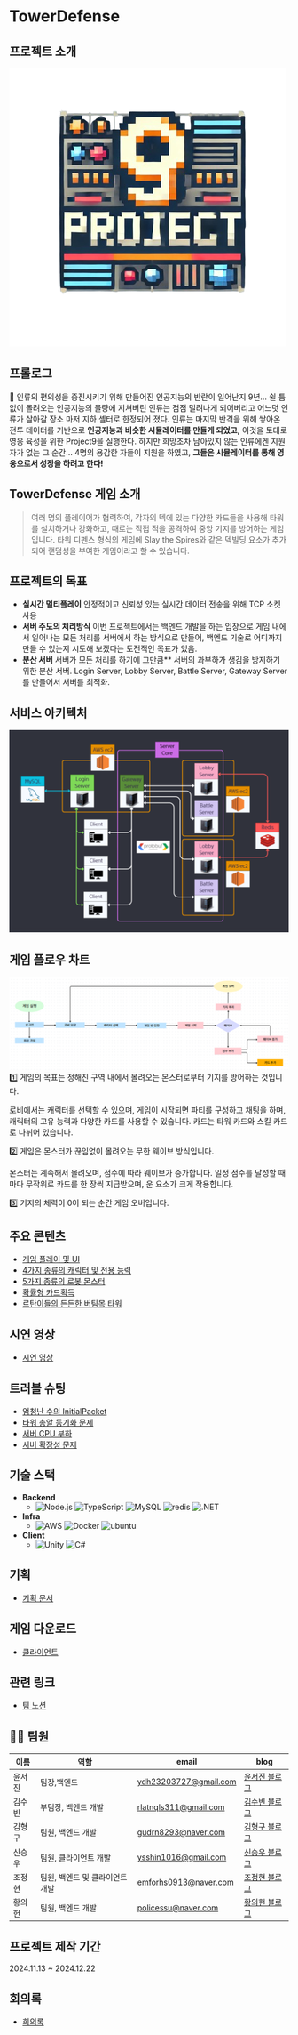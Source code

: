 # TowerDefense

## 프로젝트 소개

![프로젝트 이미지](./README/로고.png)

## 프롤로그

🌅 인류의 편의성을 증진시키기 위해 만들어진 인공지능의 반란이 일어난지 9년…
쉴 틈 없이 몰려오는 인공지능의 물량에 지쳐버린 인류는 점점 밀려나게 되어버리고
어느덧 인류가 살아갈 장소 마저 지하 셸터로 한정되어 졌다.
인류는 마지막 반격을 위해 쌓아온 전투 데이터를 기반으로
**인공지능과 비슷한 시뮬레이터를 만들게 되었고,**
이것을 토대로 영웅 육성을 위한 Project9을 실행한다.
하지만 희망조차 남아있지 않는 인류에겐 지원자가 없는 그 순간…
4명의 용감한 자들이 지원을 하였고,
**그들은 시뮬레이터를 통해 영웅으로서 성장을 하려고 한다!**

## TowerDefense 게임 소개

> 여러 명의 플레이어가 협력하여, 각자의 덱에 있는 다양한 카드들을 사용해 타워를 설치하거나 강화하고, 때로는 직접 적을 공격하여 중앙 기지를 방어하는 게임입니다.
> 타워 디펜스 형식의 게임에 Slay the Spires와 같은 덱빌딩 요소가 추가되어 랜덤성을 부여한 게임이라고 할 수 있습니다.

## 프로젝트의 목표

- **실시간 멀티플레이**
  안정적이고 신뢰성 있는 실시간 데이터 전송을 위해 TCP 소켓 사용
- **서버 주도의 처리방식**
  이번 프로젝트에서는 백엔드 개발을 하는 입장으로 게임 내에서 일어나는 모든 처리를 서버에서 하는 방식으로 만들어, 백엔드 기술로 어디까지 만들 수 있는지 시도해 보겠다는 도전적인 목표가 있음.
- **분산 서버**
  서버가 모든 처리를 하기에 그만큼\*\* 서버의 과부하가 생김을 방지하기 위한 분산 서버.
  Login Server, Lobby Server, Battle Server, Gateway Server를 만들어서 서버를 최적화.

## 서비스 아키텍처

![서비스 아키텍처](./README/서버아키텍처.png)

## 게임 플로우 차트

![플로우 차트](./README/게임플로우.png)
1️⃣ 게임의 목표는 정해진 구역 내에서 몰려오는 몬스터로부터 기지를 방어하는 것입니다.

로비에서는 캐릭터를 선택할 수 있으며,
게임이 시작되면 파티를 구성하고 채팅을 하며, 캐릭터의 고유 능력과 다양한 카드를 사용할 수 있습니다.
카드는 타워 카드와 스킬 카드로 나뉘어 있습니다.

2️⃣ 게임은 몬스터가 끊임없이 몰려오는 무한 웨이브 방식입니다.

몬스터는 계속해서 몰려오며, 점수에 따라 웨이브가 증가합니다.
일정 점수를 달성할 때마다 무작위로 카드를 한 장씩 지급받으며, 운 요소가 크게 작용합니다.

3️⃣ 기지의 체력이 0이 되는 순간 게임 오버입니다.

## 주요 콘텐츠

- [게임 플레이 및 UI](https://www.notion.so/teamsparta/UI-6ff71c8be1684e9fa6e45d581bb3f20a?pvs=25&cookie_sync_completed=true)
- [4가지 종류의 캐릭터 및 전용 능력](https://www.notion.so/teamsparta/4-15b669ad3b094b918938f881249bfa94)
- [5가지 종류의 로봇 몬스터](https://www.notion.so/teamsparta/5-32f0dda393ad4b70a31ec0c3270cd96f?pvs=25)
- [확률형 카드획득](https://www.notion.so/teamsparta/3f366a6ffb9e4c3c9e400986383ae3f6?pvs=25)
- [르탄이들의 든든한 버팀목 타워](https://www.notion.so/teamsparta/eab3c8e4c8fc403d96280b48782f7889?pvs=25)

## 시연 영상

- [시연 영상](https://www.notion.so/teamsparta/15f2dc3ef51481418e4dfc620845fb20)

## 트러블 슈팅

- [엄청난 수의 InitialPacket](https://www.notion.so/teamsparta/InitialPacket-bf5c7da28eb74c2394ec6f3259778b23)
- [타워 총알 동기화 문제](https://www.notion.so/teamsparta/427e5cd0a5044efa9943f37444e36805)
- [서버 CPU 부하](https://www.notion.so/teamsparta/CPU-ad6828ca4d03454c92e7eb6f84046a14?pvs=25)
- [서버 확장성 문제](https://www.notion.so/teamsparta/7ab684bdf1184f869c5ef28a6bb5e6b1)

## 기술 스택

- **Backend**
  - ![Node.js](https://img.shields.io/badge/node.js-339933?style=for-the-badge&logo=Node.js&logoColor=white) ![TypeScript](https://img.shields.io/badge/javascript-F7DF1E?style=for-the-badge&logo=javascript&logoColor=black) ![MySQL](https://img.shields.io/badge/mysql-4479A1?style=for-the-badge&logo=mysql&logoColor=white) ![redis](https://img.shields.io/badge/redis-FF4438?style=for-the-badge&logo=redis&logoColor=white) ![.NET](https://img.shields.io/badge/.net-512BD4?style=for-the-badge&logo=.net&logoColor=white)
- **Infra**
  - ![AWS](https://img.shields.io/badge/aws-232F3E?style=for-the-badge&logo=awsorganizations&logoColor=white) ![Docker](https://img.shields.io/badge/docker-2496ED?style=for-the-badge&logo=docker&logoColor=white) ![ubuntu](https://img.shields.io/badge/ubuntu-E95420?style=for-the-badge&logo=ubuntu&logoColor=white)
- **Client**
  - ![Unity](https://img.shields.io/badge/unity-000000?style=for-the-badge&logo=unity&logoColor=white) ![C#](https://img.shields.io/badge/c%23-239120?style=for-the-badge&logo=c-sharp&logoColor=white)

## 기획

- [기획 문서](https://teamsparta.notion.site/d36b30239d8240199ef0d699181070a6)

## 게임 다운로드

- [클라이언트](https://ssw1113.itch.io/project9)

## 관련 링크

- [팀 노션](https://teamsparta.notion.site/9-2dfa6b2d1f674002821c8e0459caec93)

## 👩‍💻 팀원

| 이름   | 역할                            | email                 | blog                                                                                 |
| ------ | ------------------------------- | --------------------- | ------------------------------------------------------------------------------------ |
| 윤서진 | 팀장,백엔드                     | ydh23203727@gmail.com | [윤서진 블로그](https://velog.io/@yth0417/posts)                                     |
| 김수빈 | 부팀장, 백엔드 개발             | rlatnqls311@gmail.com | [김수빈 블로그](https://velog.io/@sidhd3030/posts)                                   |
| 김형구 | 팀원, 백엔드 개발               | gudrn8293@naver.com   | [김형구 블로그](https://gudrn8293.tistory.com)                                       |
| 신승우 | 팀원, 클라이언트 개발           | ysshin1016@gmail.com  | [신승우 블로그](https://nbcssw.tistory.com/)                                         |
| 조정현 | 팀원, 백엔드 및 클라이언트 개발 | emforhs0913@naver.com | [조정현 블로그](https://cannons.notion.site/13c383dfd6bf814e87acf0f93b5c2c4a?pvs=73) |
| 황의헌 | 팀원, 백엔드 개발               | policessu@naver.com   | [황의헌 블로그](https://velog.io/@mu92204/posts)                                     |

## 프로젝트 제작 기간

2024.11.13 ~ 2024.12.22

## 회의록

- [회의록](https://www.notion.so/teamsparta/640aefdbe069499388cd0b93217c13bc)
